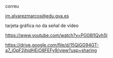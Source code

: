 correu 

jm.alvarezmarcos@edu.gva.es


tarjeta gráfica no da señal de vídeo

https://www.youtube.com/watch?v=PG08l1Qvh5I


https://drive.google.com/file/d/15QiGG94GT-a7_iOpF2jhidHEiO8FEFy9/view?usp=sharing
